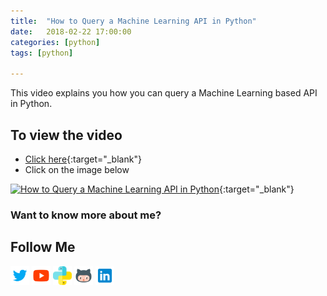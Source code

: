 ```yaml
---
title:  "How to Query a Machine Learning API in Python"
date:   2018-02-22 17:00:00
categories: [python]
tags: [python]

---
```


This video explains you how you can query a Machine Learning based API in Python.

## To view the video
* [Click here](https://youtu.be/cKnKwgw2Hqk){:target="_blank"}
* Click on the image below

[![How to Query a Machine Learning API in Python](http://img.youtube.com/vi/cKnKwgw2Hqk/0.jpg)](http://www.youtube.com/watch?v=cKnKwgw2Hqk){:target="_blank"}

### Want to know more about me?
## Follow Me
<a href="https://twitter.com/_bhaveshbhatt" target="_blank"><img class="ai-subscribed-social-icon" src="/assets/images/tw.png" width="30"></a>
<a href="https://www.youtube.com/bhaveshbhatt8791/" target="_blank"><img class="ai-subscribed-social-icon" src="/assets/images/ytb.png" width="30"></a>
<a href="https://www.youtube.com/PythonTricks/" target="_blank"><img class="ai-subscribed-social-icon" src="/assets/images/python_logo.png" width="30"></a>
<a href="https://github.com/bhattbhavesh91" target="_blank"><img class="ai-subscribed-social-icon" src="/assets/images/gthb.png" width="30"></a>
<a href="https://www.linkedin.com/in/bhattbhavesh91/" target="_blank"><img class="ai-subscribed-social-icon" src="/assets/images/lnkdn.png" width="30"></a>
